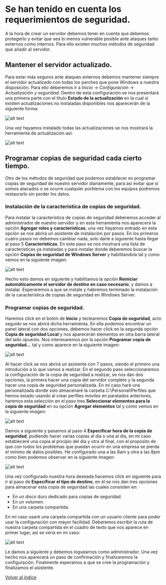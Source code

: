 # Se han tenido en cuenta los requerimientos de seguridad.

A la hora de crear un servidor debemos tener en cuenta que debemos protegerlo y evitar que sea lo menos vulnerable posible ante ataques tanto externos como internos. Para ello existen muchos métodos de seguridad que añadir al servidor.

## Mantener el servidor actualizado.

Para estar más seguros ante ataques externos debemos mantener siempre el servidor actualizado con todas los parches que pone Windows a nuestra disposición. Para ello deberemos ir a *Inicio* -> *Configuración* -> *Actualización y seguridad*. Dentro de esta configuración se nos presentará una primera parte con el titulo **Estado de la actualización** en la cual si existen actualizaciones no instaladas disponibles nos aparecerán de la siguiente forma: 

![alt text](https://github.com/raframmed/administracion_del_acceso_al_dominio/blob/master/assets/images/d/1_update.png)

Una vez hayamos instalado todas las actualizaciones se nos mostrará la herramienta de actualización así:

![alt text](https://github.com/raframmed/administracion_del_acceso_al_dominio/blob/master/assets/images/d/2_update.png)

## Programar copias de seguridad cada cierto tiempo.

Otro de los métodos de seguridad que podemos establecer es programar copias de seguridad de nuestro servidor diariamente, para así evitar que si somos atacados o se ocurre cualquier porblema con los equipos podremos restaurarlo sin perder los datos. 

### Instalación de la característica de copias de seguridad.

Para instalar la característica de copias de seguridad deberemos acceder al administrador de nuestro servidor y en esta herramienta nos aparecerá la opción **Agregar roles y características**, una vez hayamos entrado en esta opción se nos abrirá un asistente de instalación por pasos. En los primeros cuatro pasos no debemos cambiar nada, solo darle a siguiente hasta llegar al paso 5 **Características**. En este paso se nos mostrará una lista de características ya instaladas y para instalar donde deberemos buscar la opción **Copias de seguridad de Windows Server** y habilitandola tal y como vemos en la siguiente imagen:

![alt text](https://github.com/raframmed/administracion_del_acceso_al_dominio/blob/master/assets/images/d/03_rol.png)

Hecho esto damos en siguiente y habilitamos la opción **Reiniciar automáticamente el servidor de destino en caso necesario**, y damos a instalar. Esperaremos a que se instale y habremos terminado la instalación de la característica de copias de seguridad en Windows Server.

### Programar copias de seguridad.

Haremos click en el botón de **Inicio** y teclearemos **Copia de seguridad**, acto seguido se nos abrirá dicha herramienta. En ella podemos encontrar un panel lateral con dos opciones, debemos hacer click en la segunda opción **Copia de seguridad Local** y nos aparecerán elementos en otra barra lateral del lado opuesto. Nos interesaremos por la opción **Programar copia de seguridad...** tal y como aparece en la siguiente imagen:

![alt text](https://github.com/raframmed/administracion_del_acceso_al_dominio/blob/master/assets/images/d/04_programar_copia.png)

Al hacer click se nos abrirá un asistente con 7 pasos, siendo el primero una introdución a lo que vamos a realizar. En el segundo paso seleccionaremos la configuración de la copia de seguridad a realizar, se nos dan dos opciones, la primera hacer una copia del servidor completo y la segunda hacer una copia de seguridad personalizada. En mi caso haré una personalizada donde solo almacenaré la carpeta C:\Personal\Perfiles que hemos estado usando al crear perfiles móviles en paratados anteriores, haremos esta selección en el paso tres **Seleccionar elementos para la copia de seguridad** en su opción **Agregar elementos** tal y como vemos en la siguiente imagen:

![alt text](https://github.com/raframmed/administracion_del_acceso_al_dominio/blob/master/assets/images/d/05_programar_copia.png)

Damos a siguiente y pasamos al paso 4 **Especificar hora de la copia de seguridad**, pudiendo hacer varias copias al día o una al día, en mi caso estableceré una copia al pricipio del día y otra al final, con el propósito de que con todos los problemas que puedan ocurrir en una empresa se pierda el mínimo de datos posibles. He configurado una a las 8am y otra a las 8pm como bien podemos observar en la siguiente imagen:

![alt text](https://github.com/raframmed/administracion_del_acceso_al_dominio/blob/master/assets/images/d/06_programar_copia.png)

Una vez configurado nuestra hora deseada hacemos click en siguiente para ir al paso de **Especificar el tipo de destino**, en él se nos dan tres opciones para almacenar esta copia de seguridad las cuales consisten en:
- En un disco duro dedicado para copias de seguridad.
- En un volumen.
- En una carpeta compartida.

En mi caso usaré una carpeta compartida con un usuario cliente para poder usar la configuración con mayor facilidad. Deberemos escribir la ruta de nuestra carpeta compartida en el cuadro de texto que nos aparece en primer lugar, así se vería en mi caso:

![alt text](https://github.com/raframmed/administracion_del_acceso_al_dominio/blob/master/assets/images/d/07_programar_copia.png)

Le damos a siguiente y debemos loguearnos como administrador. Una vez hecho nos aparecerá un paso de confirmación y finalizaremos la configuración. Finalmente esperamos a que se cree la programación y finalizamos el asistente.


[Volver al índice](https://github.com/raframmed/administracion_del_acceso_al_dominio/blob/master/README.md)
